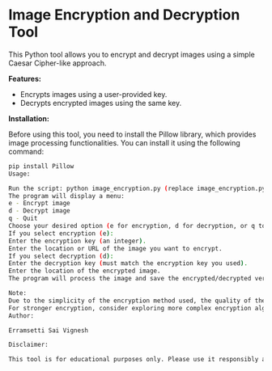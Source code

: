 # Image Encryption and Decryption Tool

This Python tool allows you to encrypt and decrypt images using a simple Caesar Cipher-like approach.

**Features:**

* Encrypts images using a user-provided key.
* Decrypts encrypted images using the same key.

**Installation:**

Before using this tool, you need to install the Pillow library, which provides image processing functionalities. You can install it using the following command:

```bash
pip install Pillow
Usage:

Run the script: python image_encryption.py (replace image_encryption.py with your actual script name)
The program will display a menu:
e - Encrypt image
d - Decrypt image
q - Quit
Choose your desired option (e for encryption, d for decryption, or q to quit).
If you select encryption (e):
Enter the encryption key (an integer).
Enter the location or URL of the image you want to encrypt.
If you select decryption (d):
Enter the decryption key (must match the encryption key you used).
Enter the location of the encrypted image.
The program will process the image and save the encrypted/decrypted version as encrypted_image.png or decrypted_image.png respectively.

Note:
Due to the simplicity of the encryption method used, the quality of the decrypted image might be slightly lower compared to the original image. This is because of integer division and potential information loss.
For stronger encryption, consider exploring more complex encryption algorithms.
Author:

Erramsetti Sai Vignesh

Disclaimer:

This tool is for educational purposes only. Please use it responsibly and be aware that it might not provide a high level of security for sensitive data.
